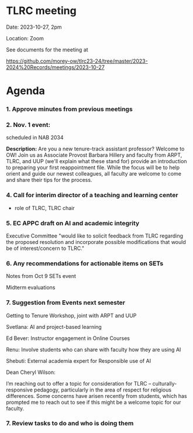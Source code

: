 # TLRC meeting 

Date: 2023-10-27, 2pm

Location: Zoom 

See documents for the meeting at

https://github.com/morey-ow/tlrc23-24/tree/master/2023-2024%20Records/meetings/2023-10-27


# Agenda

### 1. Approve minutes from previous meetings


### 2. Nov. 1 event: 

scheduled in NAB 2034 

**Description:**
Are you a new tenure-track assistant professor? Welcome to OW! Join us as Associate Provost Barbara Hillery and faculty from ARPT, TLRC, and UUP (we'll explain what these stand for) provide an introduction to preparing your first reappointment file. While the focus will be to help orient and guide our newest colleagues, all faculty are welcome to come and share their tips for the process.

### 4. Call for interim director of a teaching and learning center 

- role of TLRC, TLRC chair



### 5. EC APPC draft on AI and academic integrity



Executive Committee "would like to solicit feedback from TLRC regarding the proposed resolution and incorporate possible modifications that would be of interest/concern to TLRC."

### 6. Any recommendations for actionable items on SETs

Notes from Oct 9 SETs event

Midterm evaluations

### 7. Suggestion from Events next semester 


Getting to Tenure Workshop, joint with ARPT and UUP

Svetlana: AI and project-based learning  

Ed Bever: Instructor engagement in Online Courses  

Renu: Involve students who can share with faculty how they are using AI 

Shebuti: External academia expert for Responsible use of AI 

Dean Cheryl Wilson:

I’m reaching out to offer a topic for consideration for TLRC – culturally-responsive pedagogy, particularly in the area of respect for religious differences.  Some concerns have arisen recently from students, which has prompted me to reach out to see if this might be a welcome topic for our faculty. 

### 7. Review tasks to do and who is doing them


